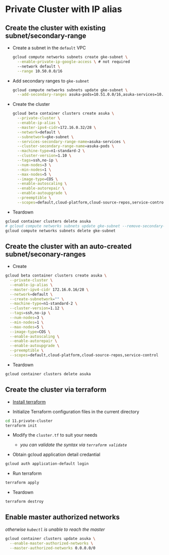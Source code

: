 # Private Cluster with IP alias

## Create the cluster with existing subnet/secondary-range

* Create a subnet in the `default` VPC

  ```sh
  gcloud compute networks subnets create gke-subnet \
    --enable-private-ip-google-access \ # not required
    --network default \
    --range 10.50.0.0/16
  ```

* Add secondary ranges to `gke-subnet`

  ```sh
  gcloud compute networks subnets update gke-subnet \
    --add-secondary-ranges asuka-pods=10.51.0.0/16,asuka-services=10.52.0.0/16
  ```

* Create the cluster

  ```sh
  gcloud beta container clusters create asuka \
    --private-cluster \
    --enable-ip-alias \
    --master-ipv4-cidr=172.16.0.32/28 \
    --network=default \
    --subnetwork=gke-subnet \
    --services-secondary-range-name=asuka-services \
    --cluster-secondary-range-name=asuka-pods \
    --machine-type=n1-standard-2 \
    --cluster-version=1.10 \
    --tags=ssh,no-ip \
    --num-nodes=3 \
    --min-nodes=1 \
    --max-nodes=5 \
    --image-type=COS \
    --enable-autoscaling \
    --enable-autorepair \
    --enable-autoupgrade \
    --preemptible \
    --scopes=default,cloud-platform,cloud-source-repos,service-control
  ```

* Teardown

```sh
gcloud container clusters delete asuka
# gcloud compute networks subnets update gke-subnet --remove-secondary-ranges asuka-pods,asuka-services
gcloud compute networks subnets delete gke-subnet
```

## Create the cluster with an auto-created subnet/seconary-ranges

* Create

```sh
gcloud beta container clusters create asuka \
  --private-cluster \
  --enable-ip-alias \
  --master-ipv4-cidr 172.16.0.16/28 \
  --network=default \
  --create-subnetwork="" \
  --machine-type=n1-standard-2 \
  --cluster-version=1.12 \
  --tags=ssh,no-ip \
  --num-nodes=3 \
  --min-nodes=1 \
  --max-nodes=5 \
  --image-type=COS \
  --enable-autoscaling \
  --enable-autorepair \
  --enable-autoupgrade \
  --preemptible \
  --scopes=default,cloud-platform,cloud-source-repos,service-control
```

* Teardown

```sh
gcloud container clusters delete asuka
```

## Create the cluster via terraform

* [Install terraform](https://www.terraform.io/intro/getting-started/install.html)

* Initialize Terraform configuration files in the current directory

```sh
cd 11.private-cluster
terraform init
```

* Modify the `cluster.tf` to suit your needs
  * _you can validate the syntax via `terraform validate`_

* Obtain gcloud application detail credantial

```sh
gcloud auth application-default login
```

* Run terraform

```sh
terraform apply
```

* Teardown

```sh
terraform destroy
```

## Enable master authorized networks

_otherwise `kubectl` is unable to reach the master_

```sh
gcloud container clusters update asuka \
  --enable-master-authorized-networks \
  --master-authorized-networks 0.0.0.0/0
```
